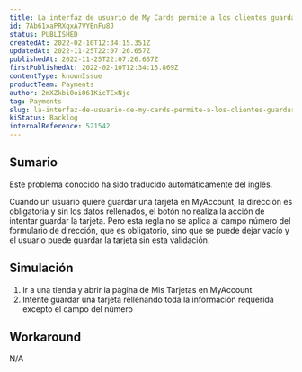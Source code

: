 ```yaml
---
title: La interfaz de usuario de My Cards permite a los clientes guardar tarjetas de crédito sin el campo del número rellenado en la información de la dirección
id: 7Ab61xaPRXqxA7VYEnFu8J
status: PUBLISHED
createdAt: 2022-02-10T12:34:15.351Z
updatedAt: 2022-11-25T22:07:26.657Z
publishedAt: 2022-11-25T22:07:26.657Z
firstPublishedAt: 2022-02-10T12:34:15.869Z
contentType: knownIssue
productTeam: Payments
author: 2mXZkbi0oi061KicTExNjo
tag: Payments
slug: la-interfaz-de-usuario-de-my-cards-permite-a-los-clientes-guardar-tarjetas-de-credito-sin-el-campo-del-numero-rellenado-en-la-informacion-de-la-direccion
kiStatus: Backlog
internalReference: 521542
---
```


## Sumario

<div class="alert alert-info">
  <p>Este problema conocido ha sido traducido automáticamente del inglés.</p>
</div>


Cuando un usuario quiere guardar una tarjeta en MyAccount, la dirección es obligatoria y sin los datos rellenados, el botón no realiza la acción de intentar guardar la tarjeta. Pero esta regla no se aplica al campo número del formulario de dirección, que es obligatorio, sino que se puede dejar vacío y el usuario puede guardar la tarjeta sin esta validación.



## Simulación


1. Ir a una tienda y abrir la página de Mis Tarjetas en MyAccount
2. Intente guardar una tarjeta rellenando toda la información requerida excepto el campo del número



## Workaround


N/A

